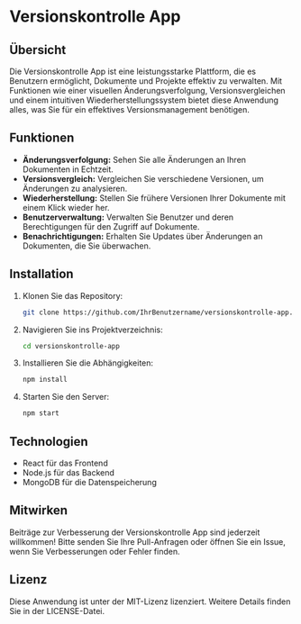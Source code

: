 # Versionskontrolle App

## Übersicht
Die Versionskontrolle App ist eine leistungsstarke Plattform, die es Benutzern ermöglicht, Dokumente und Projekte effektiv zu verwalten. Mit Funktionen wie einer visuellen Änderungsverfolgung, Versionsvergleichen und einem intuitiven Wiederherstellungssystem bietet diese Anwendung alles, was Sie für ein effektives Versionsmanagement benötigen.

## Funktionen
- **Änderungsverfolgung:** Sehen Sie alle Änderungen an Ihren Dokumenten in Echtzeit.
- **Versionsvergleich:** Vergleichen Sie verschiedene Versionen, um Änderungen zu analysieren.
- **Wiederherstellung:** Stellen Sie frühere Versionen Ihrer Dokumente mit einem Klick wieder her.
- **Benutzerverwaltung:** Verwalten Sie Benutzer und deren Berechtigungen für den Zugriff auf Dokumente.
- **Benachrichtigungen:** Erhalten Sie Updates über Änderungen an Dokumenten, die Sie überwachen.

## Installation
1. Klonen Sie das Repository:
   ```bash
   git clone https://github.com/IhrBenutzername/versionskontrolle-app.git
   ```
2. Navigieren Sie ins Projektverzeichnis:
   ```bash
   cd versionskontrolle-app
   ```
3. Installieren Sie die Abhängigkeiten:
   ```bash
   npm install
   ```
4. Starten Sie den Server:
   ```bash
   npm start
   ```

## Technologien
- React für das Frontend
- Node.js für das Backend
- MongoDB für die Datenspeicherung

## Mitwirken
Beiträge zur Verbesserung der Versionskontrolle App sind jederzeit willkommen! Bitte senden Sie Ihre Pull-Anfragen oder öffnen Sie ein Issue, wenn Sie Verbesserungen oder Fehler finden.

## Lizenz
Diese Anwendung ist unter der MIT-Lizenz lizenziert. Weitere Details finden Sie in der LICENSE-Datei.